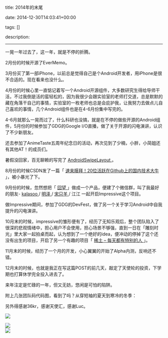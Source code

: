 title: 2014年的末尾

date: 2014-12-30T14:03:41+00:00

tags: []

description: 

---
一晃一年过去了，这一年，就是不停的折腾。 

2月份的时候开源了EverMemo。 

3月份买了第一部iPhone，以前总是觉得自己是个Android开发者，用iPhone是很不合适的。现在看来也没什么。 

4月份的时候心里一直惦记着写一个Android开源组件，大多数研究生得给导师干活，不过我倒是活的蛮轻松的，因为我很少会跟实验室的老师打交道，总是默默的藏在角落干自己的事情，实验室的一枚老师也总是会庇护我，让我努力去做点儿自己喜欢的事情，几个Android组件也是在4-6月份集中写完的。 

4-6月就那么一晃而过了，什么科研也没搞，就是在不停的做些开源的Android组件，5月份的时候参加了GDG的Google I/O直播，做了关于开源的闪电演讲，认识了不少新朋友。 

还去参加了AnimeTaste五周年纪念日的活动，再次见到了少楠，小胖，小简姐还有其他AT！的成员们。 

暑假没回家，百无聊赖的写完了 [ AndroidSwipeLayout ](https://github.com/daimajia/AndroidSwipeLayout) 。 

8月份的时候CSDN发了一篇「 [ 速来膜拜！20位活跃在Github上的国内技术大牛 ](http://code.csdn.net/news/2821086) 」，被小暴光了下。 

9月份的时候，忽然想把「 [ 回望 ](http://blog.daimajia.com/story-of-me/) 」做成一个产品，便建了个微信群，叫了我最好的朋友- [ kalasoo ](http://ming.today) / [ 明泽 ](http://ming-zhe.me) / [ 宋只羊 ](http://s2003zy.com) / 江江 一起开启Impressive这个项目。 

做Impressive期间，参加了GDG的DevFest，做了另一个关于学习Android中自我提升的闪电演讲。 

10月末的时候，impressive的雏形便有了，经历了无知乐观后，整个团队陷入了很深的悲观情绪中，担心用户不会使用，担心场景不够强，直到一日在「雕刻时光」里大家一起拍桌而起，认为想到了一个绝好的idea，便冲动的停掉了这个还没有出生的项目，开启了另一个有趣的项目「 [ 稀土 – 每天都有特别的人 ](http://xitu.io) 」。 

11月末的时候，经历了一个月的开发，小心翼翼的开始了Alpha内测，反响还不错。 

12月末的时候，也就是我正在写这篇POST的前几天，敲定了天使轮的投资，下学期也打算休学完全投入进去了。 

来年注定是忙碌的一年，但又无妨，悠闲是可怕的陷阱。 

附上几张团队码代码图，看到了吗？从穿短袖的夏天到寒冷的冬季： 

另外得感谢36kr，感谢天使汇，感谢Luc。 

[ ![](http://imagizer.imageshack.us/v2/800x600q90/742/Q6z9KY.jpg) ](http://www.ming.today/timeline)

![](http://ww1.sinaimg.cn/mw690/610dc034jw1enoncsb0rbj21kw16oay4.jpg)   
![](http://ww1.sinaimg.cn/mw690/610dc034jw1enongxwilfj20nq0hs77g.jpg)

